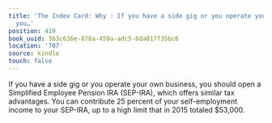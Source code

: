 ```yaml
---
title: 'The Index Card: Why : If you have a side gig or you operate your own business,
  you…'
position: 419
book_uuid: 3b3c636e-878a-459a-adc5-8da017f35bc6
location: '707'
source: kindle
touch: false
---
```


If you have a side gig or you operate your own business, you should open a Simplified Employee Pension IRA (SEP-IRA), which offers similar tax advantages. You can contribute 25 percent of your self-employment income to your SEP-IRA, up to a high limit that in 2015 totaled $53,000.